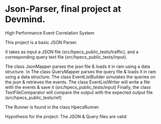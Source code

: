 # Json-Parser, final project at Devmind.

High Performance Event Correlation System

This project is a basic JSON Parser.

It takes as input a JSON file (src/hpecs_public_tests/traffic),
and a corresponding query text file (src/hpecs_public_tests/input).

The class JsonMapper parses the json file & loads it in ram using a data structure. \n
The class QueryMapper parses the query file & loads it in ram using a data structure.
The class EventListBuilder simulates the queries on the json & retrieves the events.
The class EventListWriter will write a file with the events & save it (src/hpecs_public_tests/input)
Finally, the class TextFileComparator will compare the output with the expected output file (src/hpecs_public_tests/ref)

The Runner is found in the class HpecsRunner.

Hypothesis for the project:
The JSON & Query files are valid
